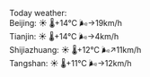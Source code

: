 Today weather:  
Beijing: ☀️ 🌡️+14°C 🌬️→19km/h  
Tianjin: ☀️ 🌡️+14°C 🌬️→4km/h  
Shijiazhuang: ☀️ 🌡️+12°C 🌬️↗11km/h  
Tangshan: ☀️ 🌡️+11°C 🌬️→12km/h  
